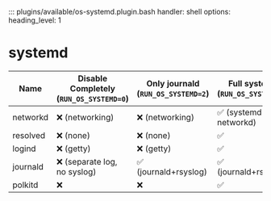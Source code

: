 ::: plugins/available/os-systemd.plugin.bash
    handler: shell
    options:
      heading_level: 1

# systemd

| Name     | Disable Completely (`RUN_OS_SYSTEMD=0`) | Only journald (`RUN_OS_SYSTEMD=2`) | Full systemd (`RUN_OS_SYSTEMD=1`) |
|----------|-----------------------------------------|------------------------------------|-----------------------------------|
| networkd | ❌ (networking)                          | ❌ (networking)                     | ✅ (systemd-networkd)              |
| resolved | ❌ (none)                                | ❌ (none)                           | ✅                                 |
| logind   | ❌ (getty)                               | ❌ (getty)                          | ✅                                 |
| journald | ❌ (separate log, no syslog)             | ✅ (journald+rsyslog)               | ✅ (journald+rsyslog)              |
| polkitd  | ❌                                       | ❌                                  | ✅                                 |

